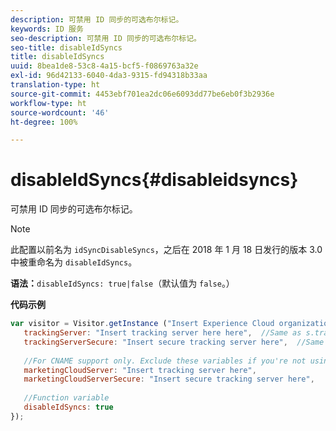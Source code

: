 ```yaml
---
description: 可禁用 ID 同步的可选布尔标记。
keywords: ID 服务
seo-description: 可禁用 ID 同步的可选布尔标记。
seo-title: disableIdSyncs
title: disableIdSyncs
uuid: 8bea1de8-53c8-4a15-bcf5-f0869763a32e
exl-id: 96d42133-6040-4da3-9315-fd94318b33aa
translation-type: ht
source-git-commit: 4453ebf701ea2dc06e6093dd77be6eb0f3b2936e
workflow-type: ht
source-wordcount: '46'
ht-degree: 100%

---
```


# disableIdSyncs{#disableidsyncs}

可禁用 ID 同步的可选布尔标记。

>[!NOTE]
>
>此配置以前名为 `idSyncDisableSyncs`，之后在 2018 年 1 月 18 日发行的版本 3.0 中被重命名为 `disableIdSyncs`。

**语法：**`disableIdSyncs: true|false`（默认值为 `false`。）

**代码示例**

```js
var visitor = Visitor.getInstance ("Insert Experience Cloud organization ID here",{ 
   trackingServer: "Insert tracking server here here",  //Same as s.trackingServer 
   trackingServerSecure: "Insert secure tracking server here",  //Same as s.trackingServerSecure 
 
   //For CNAME support only. Exclude these variables if you're not using CNAME 
   marketingCloudServer: "Insert tracking server here", 
   marketingCloudServerSecure: "Insert secure tracking server here", 
 
   //Function variable 
   disableIdSyncs: true 
});
```
